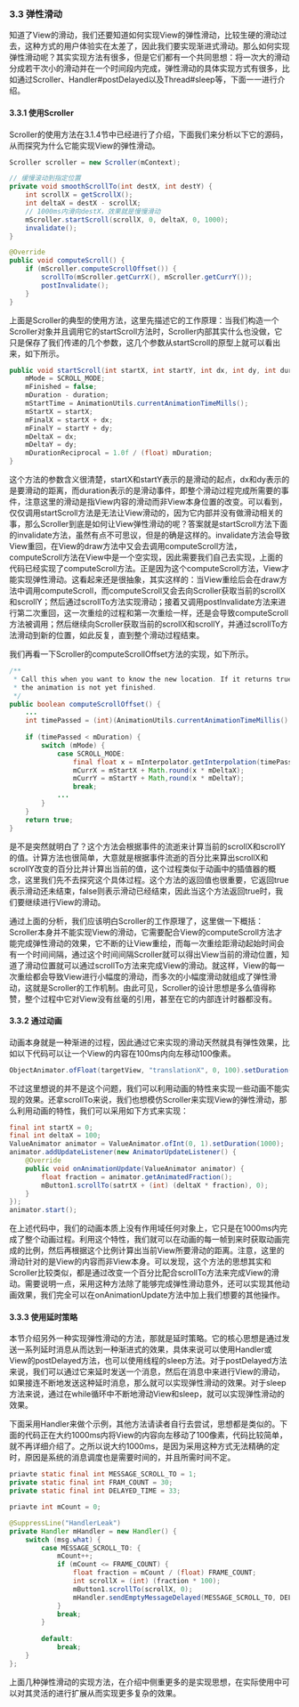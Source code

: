 ### 3.3 弹性滑动

知道了View的滑动，我们还要知道如何实现View的弹性滑动，比较生硬的滑动过去，这种方式的用户体验实在太差了，因此我们要实现渐进式滑动。那么如何实现弹性滑动呢？其实实现方法有很多，但是它们都有一个共同思想：将一次大的滑动分成若干次小的滑动并在一个时间段内完成，弹性滑动的具体实现方式有很多，比如通过Scroller、Handler#postDelayed以及Thread#sleep等，下面一一进行介绍。

#### 3.3.1 使用Scroller

Scroller的使用方法在3.1.4节中已经进行了介绍，下面我们来分析以下它的源码，从而探究为什么它能实现View的弹性滑动。

```Java
Scroller scroller = new Scroller(mContext);

// 缓慢滚动到指定位置
private void smoothScrollTo(int destX, int destY) {
    int scrollX = getScrollX();
    int deltaX = destX - scrollX;
    // 1000ms内滑向destX，效果就是慢慢滑动
    mScroller.startScroll(scrollX, 0, deltaX, 0, 1000);
    invalidate();
}

@Override
public void computeScroll() {
    if (mScroller.computeScrollOffset()) {
        scrollTo(mScroller.getCurrX(), mScroller.getCurrY());
        postInvalidate();
    }
}
```

上面是Scroller的典型的使用方法，这里先描述它的工作原理：当我们构造一个Scroller对象并且调用它的startScroll方法时，Scroller内部其实什么也没做，它只是保存了我们传递的几个参数，这几个参数从startScroll的原型上就可以看出来，如下所示。

```Java
public void startScroll(int startX, int startY, int dx, int dy, int duration) {
    mMode = SCROLL_MODE;
    mFinished = false;
    mDuration - duration;
    mStartTime = AnimationUtils.currentAnimationTimeMills();
    mStartX = startX;
    mFinalX = startX + dx;
    mFinalY = startY + dy;
    mDeltaX = dx;
    mDeltaY = dy;
    mDurationReciprocal = 1.0f / (float) mDuration;
}
```

这个方法的参数含义很清楚，startX和startY表示的是滑动的起点，dx和dy表示的是要滑动的距离，而duration表示的是滑动事件，即整个滑动过程完成所需要的事件，注意这里的滑动是指View内容的滑动而非View本身位置的改变。可以看到，仅仅调用startScroll方法是无法让View滑动的，因为它内部并没有做滑动相关的事，那么Scroller到底是如何让View弹性滑动的呢？答案就是startScroll方法下面的invalidate方法，虽然有点不可思议，但是的确是这样的。invalidate方法会导致View重回，在View的draw方法中又会去调用computeScroll方法，computeScroll方法在View中是一个空实现，因此需要我们自己去实现，上面的代码已经实现了computeScroll方法。正是因为这个computeScroll方法，View才能实现弹性滑动。这看起来还是很抽象，其实这样的：当View重绘后会在draw方法中调用computeScroll，而computeScroll又会去向Scroller获取当前的scrollX和scrollY；然后通过scrollTo方法实现滑动；接着又调用postInvalidate方法来进行第二次重回，这一次重绘的过程和第一次重绘一样，还是会导致computeScroll方法被调用；然后继续向Scroller获取当前的scrollX和scrollY，并通过scrollTo方法滑动到新的位置，如此反复，直到整个滑动过程结束。

我们再看一下Scroller的computeScrollOffset方法的实现，如下所示。

```Java
/**
 * Call this when you want to know the new location. If it returns true,
 * the animation is not yet finished.
 */
public boolean computeScrollOffset() {
    ...
    int timePassed = (int)(AnimationUtils.currentAnimationTimeMillis() - mStartTime);
    
    if (timePassed < mDuration) {
        switch (mMode) {
            case SCROLL_MODE:
                final float x = mInterpolator.getInterpolation(timePassed * mDurationReciprocal);
                mCurrX = mStartX + Math.round(x * mDeltaX);
                mCurrY = mStartY + Math,round(x * mDeltaY);
                break;
            ...
        }
    }
    return true;
}
```

是不是突然就明白了？这个方法会根据事件的流逝来计算当前的scrollX和scrollY的值。计算方法也很简单，大意就是根据事件流逝的百分比来算出scrollX和scrollY改变的百分比并计算出当前的值，这个过程类似于动画中的插值器的概念，这里我们先不去探究这个具体过程。这个方法的返回值也很重要，它返回true表示滑动还未结束，false则表示滑动已经结束，因此当这个方法返回true时，我们要继续进行View的滑动。

通过上面的分析，我们应该明白Scroller的工作原理了，这里做一下概括：Scroller本身并不能实现View的滑动，它需要配合View的computeScroll方法才能完成弹性滑动的效果，它不断的让View重绘，而每一次重绘距滑动起始时间会有一个时间间隔，通过这个时间间隔Scroller就可以得出View当前的滑动位置，知道了滑动位置就可以通过scrollTo方法来完成View的滑动。就这样，View的每一次重绘都会导致View进行小幅度的滑动，而多次的小幅度滑动就组成了弹性滑动，这就是Scroller的工作机制。由此可见，Scroller的设计思想是多么值得称赞，整个过程中它对View没有丝毫的引用，甚至在它的内部连计时器都没有。

#### 3.3.2 通过动画

动画本身就是一种渐进的过程，因此通过它来实现的滑动天然就具有弹性效果，比如以下代码可以让一个View的内容在100ms内向左移动100像素。

```Java
ObjectAnimator.ofFloat(targetView, "translationX", 0, 100).setDuration(100).start();
```

不过这里想说的并不是这个问题，我们可以利用动画的特性来实现一些动画不能实现的效果。还拿scrollTo来说，我们也想模仿Scroller来实现View的弹性滑动，那么利用动画的特性，我们可以采用如下方式来实现：

```Java
final int startX = 0;
final int deltaX = 100;
ValueAnimator animator = ValueAnimator.ofInt(0, 1).setDuration(1000);
animator.addUpdateListener(new AnimatorUpdateListener() {
    @Override
    public void onAnimationUpdate(ValueAnimator animator) {
        float fraction = animator.getAnimatedFraction();
        mButton1.scrollTo(satrtX + (int) (deltaX * fraction), 0);
    }
});
animator.start();
```

在上述代码中，我们的动画本质上没有作用域任何对象上，它只是在1000ms内完成了整个动画过程。利用这个特性，我们就可以在动画的每一帧到来时获取动画完成的比例，然后再根据这个比例计算出当前View所要滑动的距离。注意，这里的滑动针对的是View的内容而非View本身。可以发现，这个方法的思想其实和Scroller比较类似，都是通过改变一个百分比配合scrollTo方法来完成View的滑动。需要说明一点，采用这种方法除了能够完成弹性滑动意外，还可以实现其他动画效果，我们完全可以在onAnimationUpdate方法中加上我们想要的其他操作。

#### 3.3.3 使用延时策略

本节介绍另外一种实现弹性滑动的方法，那就是延时策略。它的核心思想是通过发送一系列延时消息从而达到一种渐进式的效果，具体来说可以使用Handler或View的postDelayed方法，也可以使用线程的sleep方法。对于postDelayed方法来说，我们可以通过它来延时发送一个消息，然后在消息中来进行View的滑动，如果接连不断地发送这种延时消息，那么就可以实现弹性滑动的效果。对于sleep方法来说，通过在while循环中不断地滑动View和sleep，就可以实现弹性滑动的效果。

下面采用Handler来做个示例，其他方法请读者自行去尝试，思想都是类似的。下面的代码正在大约1000ms内将View的内容向左移动了100像素，代码比较简单，就不再详细介绍了。之所以说大约1000ms，是因为采用这种方式无法精确的定时，原因是系统的消息调度也是需要时间的，并且所需时间不定。

```Java
priavte static final int MESSAGE_SCROLL_TO = 1;
private static final int FRAM_COUNT = 30;
private static final int DELAYED_TIME = 33;

priavte int mCount = 0;

@SuppressLine("HandlerLeak")
private Handler mHandler = new Handler() {
    switch (msg.what) {
        case MESSAGE_SCROLL_TO: {
            mCount++;
            if (mCount <= FRAME_COUNT) {
                float fraction = mCount / (float) FRAME_COUNT;
                int scrollX = (int) (fraction * 100);
                mButton1.scrollTo(scrollX, 0);
                mHandler.sendEmptyMessageDelayed(MESSAGE_SCROLL_TO, DELAYED_TIME);
            }
            break;
        }
        
        default:
            break;
    }
};
```

上面几种弹性滑动的实现方法，在介绍中侧重更多的是实现思想，在实际使用中可以对其灵活的进行扩展从而实现更多复杂的效果。